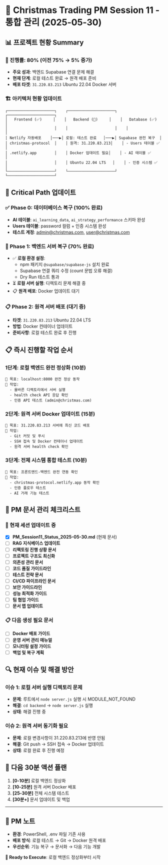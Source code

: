 # 🎄 Christmas Trading PM Session 11 - 통합 관리 (2025-05-30)

## 📊 **프로젝트 현황 Summary**

### **🎯 진행률**: 80% (이전 75% → 5% 증가)
- **주요 성과**: 백엔드 Supabase 연결 문제 해결
- **현재 단계**: 로컬 테스트 완료 → 원격 배포 준비
- **배포 타겟**: `31.220.83.213` Ubuntu 22.04 Docker 서버

### **🏗️ 아키텍처 현황 업데이트**
```
┌─────────────────────┐    ┌─────────────────────┐    ┌─────────────────────┐
│   Frontend (✅)     │    │   Backend (🔄)     │    │   Database (✅)     │
│                     │    │                     │    │                     │
│ Netlify 자동배포    │───▶│ 로컬: 테스트 완료   │───▶│ Supabase 완전 복구  │
│ christmas-protocol  │    │ 원격: 31.220.83.213│    │ - Users 테이블 ✅   │
│ .netlify.app        │    │ Docker 업데이트 필요│    │ - AI 테이블 ✅      │
│                     │    │ Ubuntu 22.04 LTS   │    │ - 인증 시스템 ✅    │
└─────────────────────┘    └─────────────────────┘    └─────────────────────┘
```

## 🚨 **Critical Path 업데이트**

### **✅ Phase 0: 데이터베이스 복구** (100% 완료)
- **AI 테이블**: `ai_learning_data`, `ai_strategy_performance` 스키마 완성
- **Users 테이블**: password 컬럼 + 인증 시스템 완성
- **테스트 계정**: admin@christmas.com, user@christmas.com

### **🔄 Phase 1: 백엔드 서버 복구** (70% 완료)
- ✅ **로컬 환경 설정**: 
  - npm 패키지 `@supabase/supabase-js` 설치 완료
  - Supabase 연결 쿼리 수정 (count 문법 오류 해결)
  - Dry Run 테스트 통과
- ⏳ **로컬 서버 실행**: 디렉토리 문제 해결 중
- 📋 **원격 배포**: Docker 업데이트 대기

### **📋 Phase 2: 원격 서버 배포** (대기 중)
- **타겟**: `31.220.83.213` Ubuntu 22.04 LTS
- **방법**: Docker 컨테이너 업데이트
- **준비사항**: 로컬 테스트 완료 후 진행

## 📋 **즉시 진행할 작업 순서**

### **1단계: 로컬 백엔드 완전 정상화 (10분)**
```
🎯 목표: localhost:8000 완전 정상 동작
📝 작업: 
  - 올바른 디렉토리에서 서버 실행
  - health check API 응답 확인
  - 인증 API 테스트 (admin@christmas.com)
```

### **2단계: 원격 서버 Docker 업데이트 (15분)**
```
🎯 목표: 31.220.83.213 서버에 최신 코드 배포
📝 작업:
  - Git 커밋 및 푸시
  - SSH 접속 및 Docker 컨테이너 업데이트
  - 원격 서버 health check 확인
```

### **3단계: 전체 시스템 통합 테스트 (10분)**
```
🎯 목표: 프론트엔드-백엔드 완전 연동 확인
📝 작업:
  - christmas-protocol.netlify.app 동작 확인
  - 인증 플로우 테스트
  - AI 거래 기능 테스트
```

## 📁 **PM 문서 관리 체크리스트**

### **🔄 현재 세션 업데이트 중**
- [x] **PM_Session11_Status_2025-05-30.md** (현재 문서)
- [ ] **RAG 지식베이스 업데이트**
- [ ] **리팩토링 진행 상황 문서**
- [ ] **프로젝트 구조도 최신화**
- [ ] **의존성 관리 문서**
- [ ] **코드 품질 가이드라인**
- [ ] **테스트 전략 문서**
- [ ] **CI/CD 파이프라인 문서**
- [ ] **보안 가이드라인**
- [ ] **성능 최적화 가이드**
- [ ] **팀 협업 가이드**
- [ ] **문서 맵 업데이트**

### **📋 다음 생성 필요 문서**
- [ ] **Docker 배포 가이드**
- [ ] **운영 서버 관리 매뉴얼**
- [ ] **모니터링 설정 가이드**
- [ ] **백업 및 복구 계획**

## 🔍 **현재 이슈 및 해결 방안**

### **이슈 1**: 로컬 서버 실행 디렉토리 문제
- **문제**: 루트에서 `node server.js` 실행 시 MODULE_NOT_FOUND
- **해결**: `cd backend` → `node server.js` 실행
- **상태**: 해결 진행 중

### **이슈 2**: 원격 서버 동기화 필요
- **문제**: 로컬 변경사항이 31.220.83.213에 반영 안됨
- **해결**: Git push → SSH 접속 → Docker 업데이트
- **상태**: 로컬 완료 후 진행 예정

## 🎯 **다음 30분 액션 플랜**

1. **[0-10분]** 로컬 백엔드 정상화
2. **[10-25분]** 원격 서버 Docker 배포
3. **[25-30분]** 전체 시스템 테스트
4. **[30분+]** 문서 업데이트 및 백업

---

## 📝 **PM 노트**
- **환경**: PowerShell, .env 파일 기존 사용
- **배포 방식**: 로컬 테스트 → Git → Docker 원격 배포
- **우선순위**: 기능 복구 → 문서화 → 다음 기능 개발

**🚀 Ready to Execute**: 로컬 백엔드 정상화부터 시작 
